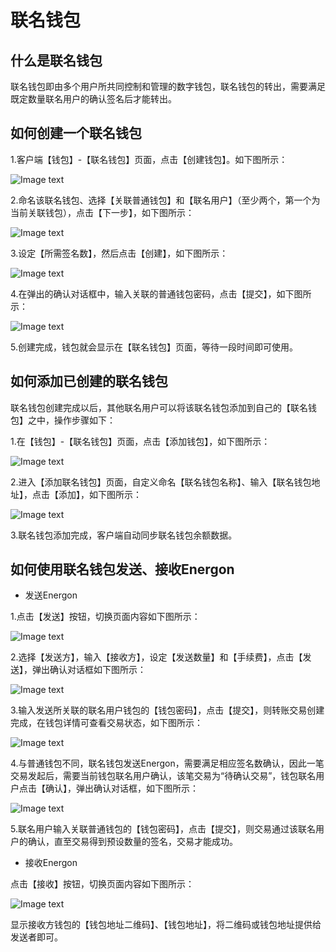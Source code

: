 ﻿# 联名钱包

## 什么是联名钱包
联名钱包即由多个用户所共同控制和管理的数字钱包，联名钱包的转出，需要满足既定数量联名用户的确认签名后才能转出。

## 如何创建一个联名钱包

1.客户端【钱包】-【联名钱包】页面，点击【创建钱包】。如下图所示：

![Image text](image/Swallet_creation-cn.png)

2.命名该联名钱包、选择【关联普通钱包】和【联名用户】（至少两个，第一个为当前关联钱包），点击【下一步】，如下图所示：

![Image text](image/Swallet_info_input-cn.png)

3.设定【所需签名数】，然后点击【创建】，如下图所示：

![Image text](image/Sign_NO-cn.png)

4.在弹出的确认对话框中，输入关联的普通钱包密码，点击【提交】，如下图所示：

![Image text](image/Send_confirm_Swallet1-cn.png)

5.创建完成，钱包就会显示在【联名钱包】页面，等待一段时间即可使用。

## 如何添加已创建的联名钱包
联名钱包创建完成以后，其他联名用户可以将该联名钱包添加到自己的【联名钱包】之中，操作步骤如下：

1.在【钱包】-【联名钱包】页面，点击【添加钱包】，如下图所示：

![Image text](image/Add_Swallet-cn.png)

2.进入【添加联名钱包】页面，自定义命名【联名钱包名称】、输入【联名钱包地址】，点击【添加】，如下图所示：

![Image text](image/Input_info_added_Swallet-cn.png)

3.联名钱包添加完成，客户端自动同步联名钱包余额数据。

## 如何使用联名钱包发送、接收Energon

+ 发送Energon

1.点击【发送】按钮，切换页面内容如下图所示：

![Image text](image/Send_Swallet-cn.png)

2.选择【发送方】，输入【接收方】，设定【发送数量】和【手续费】，点击【发送】，弹出确认对话框如下图所示：

![Image text](image/Send_confirm_Swallet2-cn.png)

3.输入发送所关联的联名用户钱包的【钱包密码】，点击【提交】，则转账交易创建完成，在钱包详情可查看交易状态，如下图所示：

![Image text](image/Transaction_to_be_confirmed_Swallet-cn.png)

4.与普通钱包不同，联名钱包发送Energon，需要满足相应签名数确认，因此一笔交易发起后，需要当前钱包联名用户确认，该笔交易为“待确认交易”，钱包联名用户点击【确认】，弹出确认对话框，如下图所示：

![Image text](image/Execute_contract_Swallet_confirm-cn.png)

5.联名用户输入关联普通钱包的【钱包密码】，点击【提交】，则交易通过该联名用户的确认，直至交易得到预设数量的签名，交易才能成功。

+ 接收Energon

点击【接收】按钮，切换页面内容如下图所示：

![Image text](image/QR_code_Swallet-cn.png)

显示接收方钱包的【钱包地址二维码】、【钱包地址】，将二维码或钱包地址提供给发送者即可。

